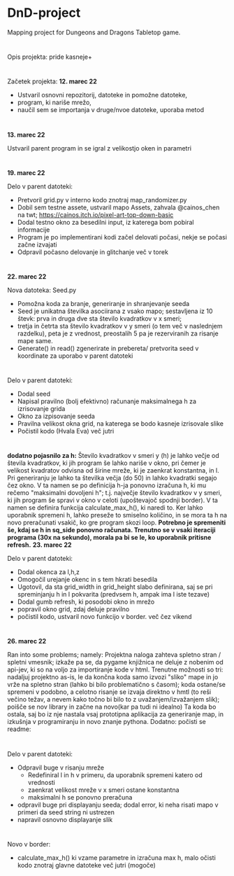 # DnD-project
Mapping project for Dungeons and Dragons Tabletop game.
#
Opis projekta: pride kasneje+
#
Začetek projekta: **12. marec 22**
- Ustvaril osnovni repozitorij, datoteke in pomožne datoteke,
- program, ki nariše mrežo,
- naučil sem se importanja v druge/nvoe datoteke, uporaba metod
#
**13. marec 22**

Ustvaril parent program in se igral z velikostjo oken in parametri
#
**19. marec 22**

Delo v parent datoteki:
- Pretvoril grid.py v interno kodo znotraj map_randomizer.py
- Dobil sem testne assete, ustvaril mapo Assets, zahvala @cainos_chen na twt; https://cainos.itch.io/pixel-art-top-down-basic
- Dodal testno okno za besedilni input, iz katerega bom pobiral informacije
- Program je po implementirani kodi začel delovati počasi, nekje se počasi začne izvajati
- Odpravil počasno delovanje in glitchanje
več v torek
#
**22. marec 22**

Nova datoteka: Seed.py
- Pomožna koda za branje, generiranje in shranjevanje seeda
- Seed je unikatna številka asociirana z vsako mapo; sestavljena iz 10 števk: prva in druga dve sta število kvadratkov v x smeri;
- tretja in četrta sta število kvadratkov v y smeri (o tem več v naslednjem razdelku), peta je z vrednost, preostalih 5 pa je rezerviranih za risanje mape same.
- Generate() in read() zgenerirate in prebereta/ pretvorita seed v koordinate za uporabo v parent datoteki
#
Delo v parent datoteki:
- Dodal seed
- Napisal pravilno (bolj efektivno) računanje maksimalnega h za izrisovanje grida
- Okno za izpisovanje seeda
- Pravilna velikost okna grid, na katerega se bodo kasneje izrisovale slike
- Počistil kodo (Hvala Eva)
več jutri
#

**dodatno pojasnilo za h:**
Število kvadratkov v smeri y (h) je lahko večje od števila kvadratkov, ki jih program še lahko nariše v okno, pri čemer je velikost kvadratov odvisna od širine mreže, ki je zaenkrat konstantna, in l. Pri generiranju je lahko ta številka večja (do 50)
in lahko kvadratki segajo čez okno. V ta namen se po definicija h-ja ponovno izračuna h, ki mu rečemo "maksimalni dovoljeni h"; t.j. največje število kvadratkov v y smeri, ki jih program še spravi v okno v celoti (upoštevajoč spodnji border).
V ta namen se definira funkcija calculate_max_h(), ki naredi to. 
Ker lahko uporabnik spremeni h, lahko preseže to smiselno količino, in se mora ta h na novo preračunati vsakič, ko gre program skozi loop. 
**Potrebno je spremeniti še, kdaj se h in sq_side ponovno računata. Trenutno se v vsaki iteraciji programa (30x na sekundo), morala pa bi se le, ko uporabnik pritisne refresh.**
**23. marec 22**

Delo v parent datoteki:
- Dodal okenca za l,h,z
- Omogočil urejanje okenc in s tem hkrati besedila
- Ugotovil, da sta grid_width in grid_height slabo definirana, saj se pri spreminjanju h in l pokvarita (predvsem h, ampak ima l iste tezave)
- Dodal gumb refresh, ki posodobi okno in mrežo
- popravil okno grid, zdaj deluje pravilno
- počistil kodo, ustvaril novo funkcijo v border.
več čez vikend
#
**26. marec 22**

Ran into some problems; namely:
Projektna naloga zahteva spletno stran / spletni vmesnik; izkaže pa se, da pygame knjižnica ne deluje z nobenim od api-jev, ki so na voljo za importiranje
kode v html.
Trenutne možnosti so tri: nadaljuj projektno as-is, le da končna koda samo izvozi "sliko" mape in jo vrže na spletno stran (lahko bi bilo problematično s časom);
koda ostane/se spremeni v podobno, a celotno risanje se izvaja direktno v hmtl (to reši večino težav, a nevem kako točno bi bilo to z uvažanjem/izvažanjem slik);
poišče se nov library in začne na novo(kar pa tudi ni idealno)
Ta koda bo ostala, saj bo iz nje nastala vsaj prototipna aplikacija za generiranje map, in izkušnja v programiranju in novo znanje pythona.
Dodatno: počisti se readme:
#
Delo v parent datoteki:
- Odpravil buge v risanju mreže
  - Redefiniral l in h v primeru, da uporabnik spremeni katero od vrednosti
  - zaenkrat velikost mreže v x smeri ostane konstantna
  - maksimalni h se ponovno preračuna
- odpravil buge pri displayanju seeda; dodal error, ki neha risati mapo v primeri da seed string ni ustrezen
- napravil osnovno displayanje slik
#
Novo v border:
- calculate_max_h() ki vzame parametre in izračuna max h, malo očisti kodo znotraj glavne datoteke
več jutri (mogoče)
#
